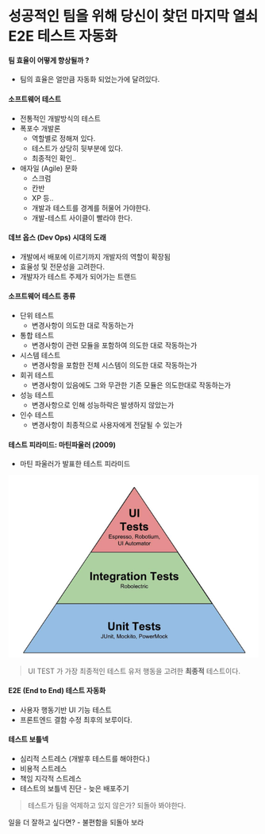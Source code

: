 # 성공적인 팀을 위해 당신이 찾던 마지막 열쇠 E2E 테스트 자동화

#### 팀 효율이 어떻게 향상될까 ?
- 팀의 효율은 얼만큼 자동화 되었는가에 달려있다.

#### 소프트웨어 테스트
- 전통적인 개발방식의 테스트
- 폭포수 개발론
    - 역할별로 정해져 있다.
    - 테스트가 상당히 뒷부분에 있다.
    - 최종적인 확인..
- 애자일 (Agile) 문화
    - 스크럼
    - 칸반
    - XP 등..
    - 개발과 테스트를 경계를 허물어 가야한다.
    - 개발-테스트 사이클이 빨라야 한다.
    
#### 데브 옵스 (Dev Ops) 시대의 도래
- 개발에서 배포에 이르기까지 개발자의 역할이 확장됨
- 효율성 및 전문성을 고려한다.
- 개발자가 테스트 주제가 되어가는 트랜드

#### 소프트웨어 테스트 종류
- 단위 테스트
    - 변경사항이 의도한 대로 작동하는가
- 통합 테스트
    - 변경사항이 관련 모듈을 포함하여 의도한 대로 작동하는가
- 시스템 테스트
    - 변경사항을 포함한 전체 시스템이 의도한 대로 작동하는가
- 회귀 테스트
    - 변경사항이 있음에도 그와 무관한 기존 모듈은 의도한대로 작동하는가
- 성능 테스트
    - 변경사항으로 인해 성능하락은 발생하지 않았는가
- 인수 테스트
    - 변경사항이 최종적으로 사용자에게 전달될 수 있는가
    
    
#### 테스트 피라미드: 마틴파울러 (2009)
- 마틴 파울러가 발표한 테스트 피라미드

![test_pyramid](./images/test_pyramid.png)

> UI TEST 가 가장 최종적인 테스트
> 유저 행동을 고려한 **최종적** 테스트이다.

#### E2E (End to End) 테스트 자동화
- 사용자 행동기반 UI 기능 테스트
- 프론트엔드 결함 수정 최후의 보루이다.

#### 테스트 보틀넥
- 심리적 스트레스 (개발후 테스트를 해야한다.)
- 비용적 스트레스
- 책임 지각적 스트레스
- 테스트의 보틀넥 진단 - 늦은 배포주기

> 테스트가 팀을 억제하고 있지 않은가? 되돌아 봐야한다.

일을 더 잘하고 싶다면? - 불편함을 되돌아 보라